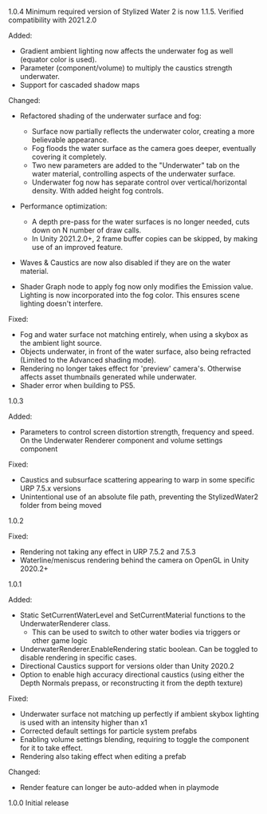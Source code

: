 1.0.4
Minimum required version of Stylized Water 2 is now 1.1.5. Verified compatibility with 2021.2.0

Added:
- Gradient ambient lighting now affects the underwater fog as well (equator color is used).
- Parameter (component/volume) to multiply the caustics strength underwater.
- Support for cascaded shadow maps

Changed:
- Refactored shading of the underwater surface and fog:
  * Surface now partially reflects the underwater color, creating a more believable appearance.
  * Fog floods the water surface as the camera goes deeper, eventually covering it completely.
  * Two new parameters are added to the "Underwater" tab on the water material, controlling aspects of the underwater surface.
  * Underwater fog now has separate control over vertical/horizontal density. With added height fog controls.
  
- Performance optimization:
  * A depth pre-pass for the water surfaces is no longer needed, cuts down on N number of draw calls.
  * In Unity 2021.2.0+, 2 frame buffer copies can be skipped, by making use of an improved feature.
  
- Waves & Caustics are now also disabled if they are on the water material.
- Shader Graph node to apply fog now only modifies the Emission value. Lighting is now incorporated into the fog color. This ensures scene lighting doesn't interfere.

Fixed:
- Fog and water surface not matching entirely, when using a skybox as the ambient light source.
- Objects underwater, in front of the water surface, also being refracted (Limited to the Advanced shading mode).
- Rendering no longer takes effect for 'preview' camera's. Otherwise affects asset thumbnails generated while underwater.
- Shader error when building to PS5.

1.0.3

Added:
- Parameters to control screen distortion strength, frequency and speed. On the Underwater Renderer component and volume settings component

Fixed:
- Caustics and subsurface scattering appearing to warp in some specific URP 7.5.x versions
- Unintentional use of an absolute file path, preventing the StylizedWater2 folder from being moved

1.0.2

Fixed:
- Rendering not taking any effect in URP 7.5.2 and 7.5.3
- Waterline/meniscus rendering behind the camera on OpenGL in Unity 2020.2+

1.0.1

Added:
- Static SetCurrentWaterLevel and SetCurrentMaterial functions to the UnderwaterRenderer class. 
  * This can be used to switch to other water bodies via triggers or other game logic
- UnderwaterRenderer.EnableRendering static boolean. Can be toggled to disable rendering in specific cases.
- Directional Caustics support for versions older than Unity 2020.2
- Option to enable high accuracy directional caustics (using either the Depth Normals prepass, or reconstructing it from the depth texture)
    
Fixed:
- Underwater surface not matching up perfectly if ambient skybox lighting is used with an intensity higher than x1
- Corrected default settings for particle system prefabs
- Enabling volume settings blending, requiring to toggle the component for it to take effect.
- Rendering also taking effect when editing a prefab

Changed:
- Render feature can longer be auto-added when in playmode

1.0.0
Initial release